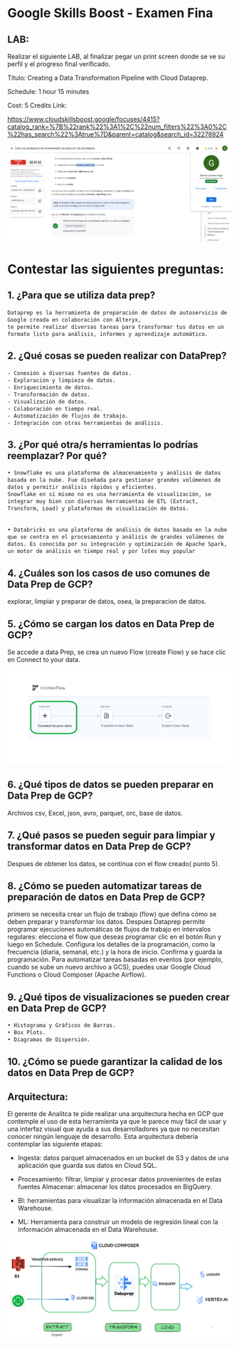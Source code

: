 # Google Skills Boost - Examen Fina


## LAB:

Realizar el siguiente LAB, al finalizar pegar un print screen donde se ve su perfil y el progreso
final verificado.

Título: Creating a Data Transformation Pipeline with Cloud Dataprep.

Schedule: 1 hour 15 minutes

Cost: 5 Credits
Link:

https://www.cloudskillsboost.google/focuses/4415?catalog_rank=%7B%22rank%22%3A1%2C%22num_filters%22%3A0%2C%22has_search%22%3Atrue%7D&parent=catalog&search_id=32278924



![alt text](1.png)



# Contestar las siguientes preguntas:

##  1. ¿Para que se utiliza data prep?

    Dataprep es la herramienta de preparación de datos de autoservicio de Google creada en colaboración con Alteryx,
    te permite realizar diversas tareas para transformar tus datos en un formato listo para análisis, informes y aprendizaje automático.

## 2. ¿Qué cosas se pueden realizar con DataPrep?

    - Conexión a diversas fuentes de datos.
    - Exploración y limpieza de datos.
    - Enriquecimiento de datos.
    - Transformación de datos.
    - Visualización de datos.
    - Colaboración en tiempo real.
    - Automatización de flujos de trabajo.
    - Integración con otras herramientas de análisis.

## 3. ¿Por qué otra/s herramientas lo podrías reemplazar? Por qué?
    • Snowflake es una plataforma de almacenamiento y análisis de datos basada en la nube. Fue diseñada para gestionar grandes volúmenes de datos y permitir análisis rápidos y eficientes.
    Snowflake en sí mismo no es una herramienta de visualización, se integrar muy bien con diversas herramientas de ETL (Extract, Transform, Load) y plataformas de visualización de datos.


    • Databricks es una plataforma de análisis de datos basada en la nube que se centra en el procesamiento y análisis de grandes volúmenes de datos. Es conocida por su integración y optimización de Apache Spark, un motor de análisis en tiempo real y por lotes muy popular

## 4. ¿Cuáles son los casos de uso comunes de Data Prep de GCP?
explorar, limpiar y preparar de datos, osea, la preparacion de datos.

## 5. ¿Cómo se cargan los datos en Data Prep de GCP?

Se accede a data Prep, se crea un nuevo Flow (create Flow) y se hace clic en Connect to your data.

![alt text](5.png)

## 6. ¿Qué tipos de datos se pueden preparar en Data Prep de GCP?

Archivos csv, Excel, json, avro, parquet, orc, base de datos.

## 7. ¿Qué pasos se pueden seguir para limpiar y transformar datos en Data Prep de GCP?

Despues de obtener los datos, se continua con el flow creado( punto 5).

## 8. ¿Cómo se pueden automatizar tareas de preparación de datos en Data Prep de GCP?

primero se necesita crear un flujo de trabajo (flow) que defina cómo se deben preparar y transformar los datos.
Despues Dataprep permite programar ejecuciones automáticas de flujos de trabajo en intervalos regulares:
    elecciona el flow que deseas programar
    clic en el botón Run y luego en Schedule.
    Configura los detalles de la programación, como la frecuencia (diaria, semanal, etc.) y la hora de inicio.
    Confirma y guarda la programación.
Para automatizar tareas basadas en eventos (por ejemplo, cuando se sube un nuevo archivo a GCS), puedes usar Google Cloud Functions o Cloud Composer (Apache Airflow).

## 9. ¿Qué tipos de visualizaciones se pueden crear en Data Prep de GCP?

    • Histograma y Gráficos de Barras.
    • Box Plots.
    • Diagramas de Dispersión.

## 10. ¿Cómo se puede garantizar la calidad de los datos en Data Prep de GCP?

## Arquitectura:

El gerente de Analitca te pide realizar una arquitectura hecha en GCP que contemple el uso de esta herramienta ya que le parece muy fácil de usar y una interfaz visual que ayuda a sus
desarrolladores ya que no necesitan conocer ningún lenguaje de desarrollo.
Esta arquitectura debería contemplar las siguiente etapas:

- Ingesta: datos parquet almacenados en un bucket de S3 y datos de una aplicación que guarda sus datos en Cloud SQL.

- Procesamiento: filtrar, limpiar y procesar datos provenientes de estas fuentes
Almacenar: almacenar los datos procesados en BigQuery.

- BI: herramientas para visualizar la información almacenada en el Data Warehouse.

- ML: Herramienta para construir un modelo de regresión lineal con la información almacenada
en el Data Warehouse.



![alt text](GBL.png)
